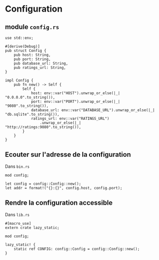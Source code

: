# Configuration

## module `config.rs`

```rust,no_run,ignore
use std::env;

#[derive(Debug)]
pub struct Config {
    pub host: String,
    pub port: String,
    pub database_url: String,
    pub ratings_url: String,
}

impl Config {
    pub fn new() -> Self {
        Self {
            host: env::var("HOST").unwrap_or_else(|_| "0.0.0.0".to_string()),
            port: env::var("PORT").unwrap_or_else(|_| "9080".to_string()),
            database_url: env::var("DATABASE_URL").unwrap_or_else(|_| "db.sqlite".to_string()),
            ratings_url: env::var("RATINGS_URL")
                .unwrap_or_else(|_| "http://ratings:9080".to_string()),
        }
    }
}
```

## Ecouter sur l'adresse de la configuration
Dans `bin.rs`

```rust,no_run,ignore
mod config;
```

```
let config = config::Config::new();
let addr = format!("{}:{}", config.host, config.port);
```

## Rendre la configuration accessible
Dans `lib.rs`

```rust,no_run,ignore
#[macro_use]
extern crate lazy_static;

mod config;

lazy_static! {
    static ref CONFIG: config::Config = config::Config::new();
}
```